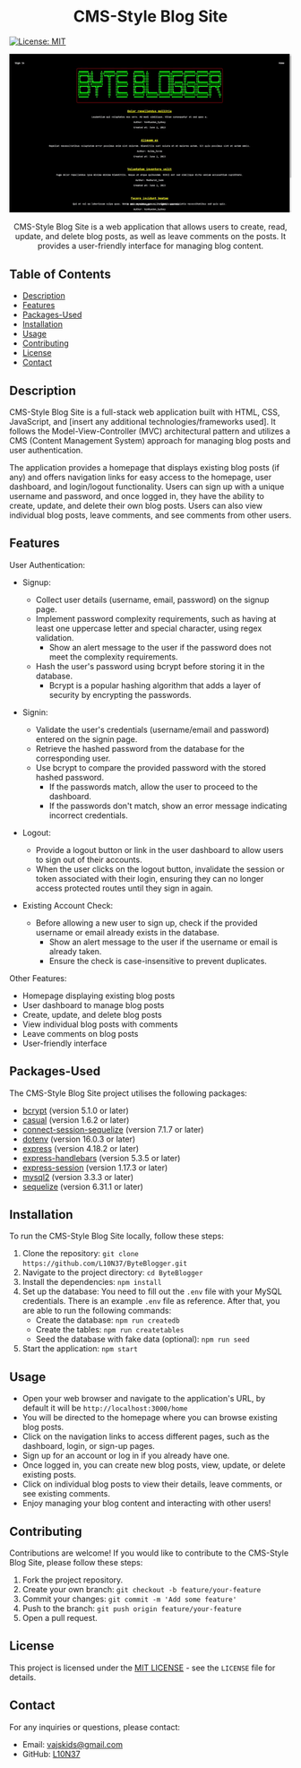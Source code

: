 <h1 align="center">CMS-Style Blog Site</h1>

[![License: MIT](https://img.shields.io/badge/License-MIT-yellow.svg)](https://opensource.org/licenses/MIT)

<p align="center">
  <img src="assets/images/demo.gif" alt="Project Screenshot">
</p>

<p align="center">
  CMS-Style Blog Site is a web application that allows users to create, read, update, and delete blog posts, as well as leave comments on the posts. It provides a user-friendly interface for managing blog content.
</p>

## Table of Contents

- [Description](#description)
- [Features](#features)
- [Packages-Used](#Packages-Used)
- [Installation](#installation)
- [Usage](#usage)
- [Contributing](#contributing)
- [License](#license)
- [Contact](#contact)


## Description

CMS-Style Blog Site is a full-stack web application built with HTML, CSS, JavaScript, and [insert any additional technologies/frameworks used]. It follows the Model-View-Controller (MVC) architectural pattern and utilizes a CMS (Content Management System) approach for managing blog posts and user authentication.

The application provides a homepage that displays existing blog posts (if any) and offers navigation links for easy access to the homepage, user dashboard, and login/logout functionality. Users can sign up with a unique username and password, and once logged in, they have the ability to create, update, and delete their own blog posts. Users can also view individual blog posts, leave comments, and see comments from other users.


## Features

User Authentication:

- Signup:
  - Collect user details (username, email, password) on the signup page.
  - Implement password complexity requirements, such as having at least one uppercase letter and special character, using regex validation.
    - Show an alert message to the user if the password does not meet the complexity requirements.
  - Hash the user's password using bcrypt before storing it in the database.
    - Bcrypt is a popular hashing algorithm that adds a layer of security by encrypting the passwords.

- Signin:
  - Validate the user's credentials (username/email and password) entered on the signin page.
  - Retrieve the hashed password from the database for the corresponding user.
  - Use bcrypt to compare the provided password with the stored hashed password.
    - If the passwords match, allow the user to proceed to the dashboard.
    - If the passwords don't match, show an error message indicating incorrect credentials.

- Logout:
  - Provide a logout button or link in the user dashboard to allow users to sign out of their accounts.
  - When the user clicks on the logout button, invalidate the session or token associated with their login, ensuring they can no longer access protected routes until they sign in again.

- Existing Account Check:
  - Before allowing a new user to sign up, check if the provided username or email already exists in the database.
    - Show an alert message to the user if the username or email is already taken.
    - Ensure the check is case-insensitive to prevent duplicates.

Other Features:

- Homepage displaying existing blog posts
- User dashboard to manage blog posts
- Create, update, and delete blog posts
- View individual blog posts with comments
- Leave comments on blog posts
- User-friendly interface


## Packages-Used
<p>The CMS-Style Blog Site project utilises the following packages:</p>
<ul>
  <li><a href="https://www.npmjs.com/package/bcrypt">bcrypt</a> (version 5.1.0 or later)</li>
  <li><a href="https://www.npmjs.com/package/casual">casual</a> (version 1.6.2 or later)</li>
  <li><a href="https://www.npmjs.com/package/connect-session-sequelize">connect-session-sequelize</a> (version 7.1.7 or later)</li>
  <li><a href="https://www.npmjs.com/package/dotenv">dotenv</a> (version 16.0.3 or later)</li>
  <li><a href="https://www.npmjs.com/package/express">express</a> (version 4.18.2 or later)</li>
  <li><a href="https://www.npmjs.com/package/express-handlebars">express-handlebars</a> (version 5.3.5 or later)</li>
  <li><a href="https://www.npmjs.com/package/express-session">express-session</a> (version 1.17.3 or later)</li>
  <li><a href="https://www.npmjs.com/package/mysql2">mysql2</a> (version 3.3.3 or later)</li>
  <li><a href="https://www.npmjs.com/package/sequelize">sequelize</a> (version 6.31.1 or later)</li>
</ul>


## Installation

To run the CMS-Style Blog Site locally, follow these steps:

1. Clone the repository: `git clone https://github.com/L10N37/ByteBlogger.git`
2. Navigate to the project directory: `cd ByteBlogger`
3. Install the dependencies: `npm install`
4. Set up the database: You need to fill out the `.env` file with your MySQL credentials. There is an example `.env` file as reference. After that, you are able to run the following commands:
   - Create the database: `npm run createdb`
   - Create the tables: `npm run createtables`
   - Seed the database with fake data (optional): `npm run seed`
5. Start the application: `npm start`


## Usage

- Open your web browser and navigate to the application's URL, by default it will be `http://localhost:3000/home`
- You will be directed to the homepage where you can browse existing blog posts.
- Click on the navigation links to access different pages, such as the dashboard, login, or sign-up pages.
- Sign up for an account or log in if you already have one.
- Once logged in, you can create new blog posts, view, update, or delete existing posts.
- Click on individual blog posts to view their details, leave comments, or see existing comments.
- Enjoy managing your blog content and interacting with other users!


## Contributing

Contributions are welcome! If you would like to contribute to the CMS-Style Blog Site, please follow these steps:

1. Fork the project repository.
2. Create your own branch: `git checkout -b feature/your-feature`
3. Commit your changes: `git commit -m 'Add some feature'`
4. Push to the branch: `git push origin feature/your-feature`
5. Open a pull request.


## License


This project is licensed under the [MIT LICENSE](LICENSE) - see the `LICENSE` file for details.


## Contact

For any inquiries or questions, please contact:

  - Email: vajskids@gmail.com
  - GitHub: [L10N37](https://github.com/L10N37)
